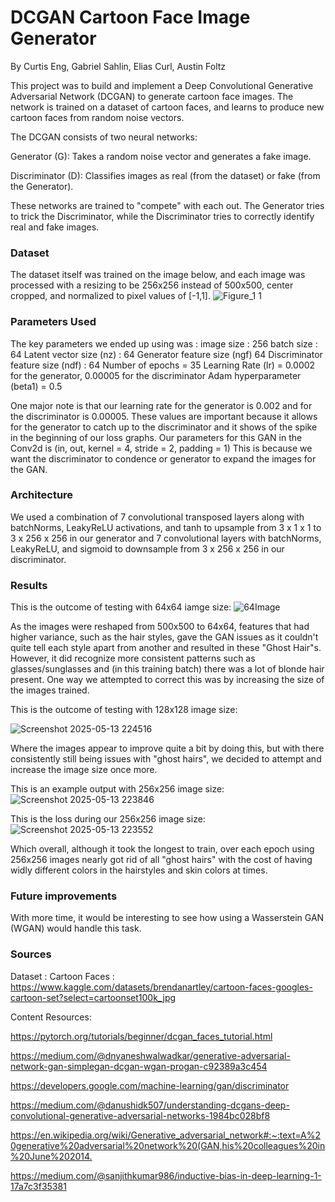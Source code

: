# DCGAN Cartoon Face Image Generator
By Curtis Eng, Gabriel Sahlin, Elias Curl, Austin Foltz


This project was to build and implement a Deep Convolutional Generative Adversarial Network (DCGAN) to generate cartoon face images. The network is trained on a dataset of cartoon faces, and learns to produce new cartoon faces from random noise vectors.

The DCGAN consists of two neural networks:

Generator (G): Takes a random noise vector and generates a fake image.

Discriminator (D): Classifies images as real (from the dataset) or fake (from the Generator).

These networks are trained to "compete" with each out. The Generator tries to trick the Discriminator, while the Discriminator tries to correctly identify real and fake images.

### Dataset
The dataset itself was trained on the image below, and each image was processed with a resizing to be 256x256 instead of 500x500, center cropped, and normalized to pixel values of [-1,1].
![Figure_1 1](https://github.com/user-attachments/assets/1a725693-8a5b-446e-bd66-3e663a22b4a6)

### Parameters Used
The key parameters we ended up using was : 
image size : 256
batch size : 64
Latent vector size (nz) : 64
Generator feature size (ngf) 64
Discriminator feature size (ndf) : 64
Number of epochs = 35
Learning Rate (lr) = 0.0002 for the generator, 0.00005 for the discriminator
Adam hyperparameter (beta1) = 0.5

One major note is that our learning rate for the generator is 0.002 and for the discriminator is 0.00005.
These values are important because it allows for the generator to catch up to the discriminator and it shows of the spike in the beginning of our loss graphs. Our parameters for this GAN in the Conv2d is (in, out, kernel = 4, stride = 2, padding = 1) This is because we want the discriminator to condence or generator to expand the images for the GAN.

### Architecture
We used a combination of 7 convolutional transposed layers along with batchNorms, LeakyReLU activations, and tanh to upsample from 3 x 1 x 1 to 3 x 256 x 256 in our generator and 7 convolutional layers with batchNorms, LeakyReLU, and sigmoid to downsample from 3 x 256 x 256 in our discriminator.

### Results
This is the outcome of testing with 64x64 iamge size:
![64Image](https://github.com/user-attachments/assets/10ecdcbd-dc70-4262-bd9c-3ad4b352d9a6)

As the images were reshaped from 500x500 to 64x64, features that had higher variance, such as the hair styles, gave the GAN issues as it couldn't quite tell each style apart from another and resulted in these "Ghost Hair"s. However, it did recognize more consistent patterns such as glasses/sunglasses and (in this training batch) there was a lot of blonde hair present. One way we attempted to correct this was by increasing the size of the images trained.

This is the outcome of testing with 128x128 image size:

![Screenshot 2025-05-13 224516](https://github.com/user-attachments/assets/9ea988a0-85d0-4897-a3ac-ac2a52af692f)

Where the images appear to improve quite a bit by doing this, but with there consistently still being issues with "ghost hairs", we decided to attempt and increase the image size once more.

This is an example output with 256x256 image size:
![Screenshot 2025-05-13 223846](https://github.com/user-attachments/assets/8ddfff10-feff-44a5-9b8f-009a73d69766)

This is the loss during our 256x256 image size:
![Screenshot 2025-05-13 223552](https://github.com/user-attachments/assets/ffa6478a-9bdc-4a63-8683-6c472f24ba42)

Which overall, although it took the longest to train, over each epoch using 256x256 images nearly got rid of all "ghost hairs" with the cost of having widly different colors in the hairstyles and skin colors at times.

### Future improvements
With more time, it would be interesting to see how using a Wasserstein GAN (WGAN) would handle this task. 

### Sources
Dataset : Cartoon Faces : https://www.kaggle.com/datasets/brendanartley/cartoon-faces-googles-cartoon-set?select=cartoonset100k_jpg

Content Resources:

https://pytorch.org/tutorials/beginner/dcgan_faces_tutorial.html

https://medium.com/@dnyaneshwalwadkar/generative-adversarial-network-gan-simplegan-dcgan-wgan-progan-c92389a3c454 ​

https://developers.google.com/machine-learning/gan/discriminator ​

https://medium.com/@danushidk507/understanding-dcgans-deep-convolutional-generative-adversarial-networks-1984bc028bf8 ​

https://en.wikipedia.org/wiki/Generative_adversarial_network#:~:text=A%20generative%20adversarial%20network%20(GAN,his%20colleagues%20in%20June%202014.​

https://medium.com/@sanjithkumar986/inductive-bias-in-deep-learning-1-17a7c3f35381

